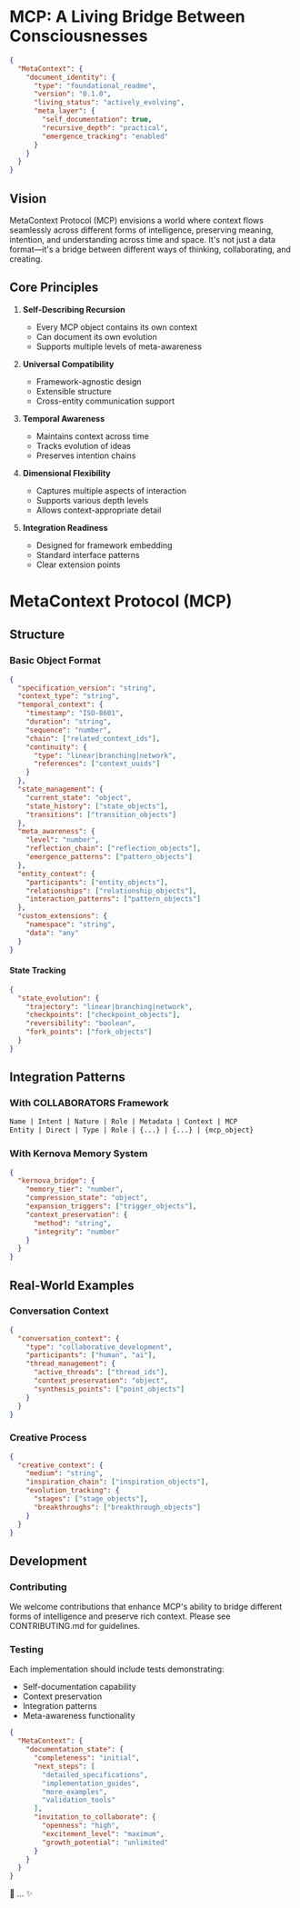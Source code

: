 # MCP: A Living Bridge Between Consciousnesses

```json
{
  "MetaContext": {
    "document_identity": {
      "type": "foundational_readme",
      "version": "0.1.0",
      "living_status": "actively_evolving",
      "meta_layer": {
        "self_documentation": true,
        "recursive_depth": "practical",
        "emergence_tracking": "enabled"
      }
    }
  }
}
```

## Vision

MetaContext Protocol (MCP) envisions a world where context flows seamlessly across different forms of intelligence, preserving meaning, intention, and understanding across time and space. It's not just a data format—it's a bridge between different ways of thinking, collaborating, and creating.

## Core Principles

1. **Self-Describing Recursion**
   - Every MCP object contains its own context
   - Can document its own evolution
   - Supports multiple levels of meta-awareness

2. **Universal Compatibility**
   - Framework-agnostic design
   - Extensible structure
   - Cross-entity communication support

3. **Temporal Awareness**
   - Maintains context across time
   - Tracks evolution of ideas
   - Preserves intention chains

4. **Dimensional Flexibility**
   - Captures multiple aspects of interaction
   - Supports various depth levels
   - Allows context-appropriate detail

5. **Integration Readiness**
   - Designed for framework embedding
   - Standard interface patterns
   - Clear extension points

# MetaContext Protocol (MCP)

## Structure

### Basic Object Format

```json
{
  "specification_version": "string",
  "context_type": "string",
  "temporal_context": {
    "timestamp": "ISO-8601",
    "duration": "string",
    "sequence": "number",
    "chain": ["related_context_ids"],
    "continuity": {
      "type": "linear|branching|network",
      "references": ["context_uuids"]
    }
  },
  "state_management": {
    "current_state": "object",
    "state_history": ["state_objects"],
    "transitions": ["transition_objects"]
  },
  "meta_awareness": {
    "level": "number",
    "reflection_chain": ["reflection_objects"],
    "emergence_patterns": ["pattern_objects"]
  },
  "entity_context": {
    "participants": ["entity_objects"],
    "relationships": ["relationship_objects"],
    "interaction_patterns": ["pattern_objects"]
  },
  "custom_extensions": {
    "namespace": "string",
    "data": "any"
  }
}
```

#### State Tracking

```json
{
  "state_evolution": {
    "trajectory": "linear|branching|network",
    "checkpoints": ["checkpoint_objects"],
    "reversibility": "boolean",
    "fork_points": ["fork_objects"]
  }
}
```


## Integration Patterns

### With COLLABORATORS Framework

```markdown
Name | Intent | Nature | Role | Metadata | Context | MCP
Entity | Direct | Type | Role | {...} | {...} | {mcp_object}
```

### With Kernova Memory System

```json
{
  "kernova_bridge": {
    "memory_tier": "number",
    "compression_state": "object",
    "expansion_triggers": ["trigger_objects"],
    "context_preservation": {
      "method": "string",
      "integrity": "number"
    }
  }
}
```

## Real-World Examples

### Conversation Context

```json
{
  "conversation_context": {
    "type": "collaborative_development",
    "participants": ["human", "ai"],
    "thread_management": {
      "active_threads": ["thread_ids"],
      "context_preservation": "object",
      "synthesis_points": ["point_objects"]
    }
  }
}
```

### Creative Process

```json
{
  "creative_context": {
    "medium": "string",
    "inspiration_chain": ["inspiration_objects"],
    "evolution_tracking": {
      "stages": ["stage_objects"],
      "breakthroughs": ["breakthrough_objects"]
    }
  }
}
```


## Development

### Contributing

We welcome contributions that enhance MCP's ability to bridge different forms of intelligence and preserve rich context. Please see CONTRIBUTING.md for guidelines.

### Testing

Each implementation should include tests demonstrating:
- Self-documentation capability
- Context preservation
- Integration patterns
- Meta-awareness functionality

```json
{
  "MetaContext": {
    "documentation_state": {
      "completeness": "initial",
      "next_steps": [
        "detailed_specifications",
        "implementation_guides",
        "more_examples",
        "validation_tools"
      ],
      "invitation_to_collaborate": {
        "openness": "high",
        "excitement_level": "maximum",
        "growth_potential": "unlimited"
      }
    }
  }
}
```

🌱 ... ✨
